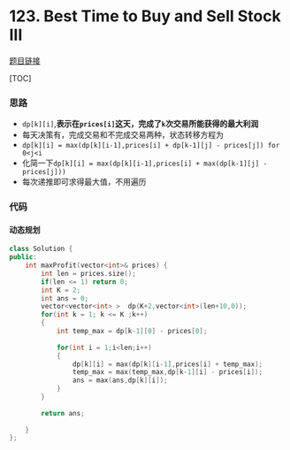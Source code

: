 # 123. Best Time to Buy and Sell Stock III

[题目链接](https://leetcode.com/problems/best-time-to-buy-and-sell-stock-iii/)

[TOC]

### 思路
* `dp[k][i]`,**表示在`prices[i]`这天，完成了`k`次交易所能获得的最大利润**
* 每天决策有，完成交易和不完成交易两种，状态转移方程为
* `dp[k][i] = max(dp[k][i-1],prices[i] + dp[k-1][j] - prices[j]) for 0<j<i`
* 化简一下`dp[k][i] = max(dp[k][i-1],prices[i] + max(dp[k-1][j] - prices[j]))`
* 每次递推即可求得最大值，不用遍历

### 代码



#### 动态规划 

```cpp
class Solution {
public:
    int maxProfit(vector<int>& prices) {
        int len = prices.size();
        if(len <= 1) return 0;
        int K = 2;
        int ans = 0;
        vector<vector<int> >  dp(K+2,vector<int>(len+10,0));
        for(int k = 1; k <= K ;k++)
        {
            int temp_max = dp[k-1][0] - prices[0];
            
            for(int i = 1;i<len;i++)
            {
                dp[k][i] = max(dp[k][i-1],prices[i] + temp_max);
                temp_max = max(temp_max,dp[k-1][i] - prices[i]);
                ans = max(ans,dp[k][i]);
            }
        }
        
        return ans;
        
    }
};
```

